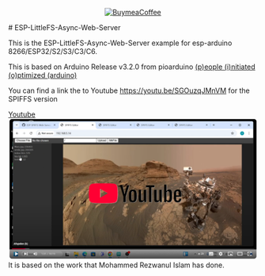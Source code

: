 <p align="center">
  <a href="https://buymeacoffee.com/emilespecialproducts">
    <img alt="BuymeaCoffee" src="https://www.buymeacoffee.com/assets/img/custom_images/orange_img.png">
  </a>
</p>
# ESP-LittleFS-Async-Web-Server

This is the ESP-LittleFS-Async-Web-Server example for esp-arduino 8266/ESP32/S2/S3/C3/C6.

This is based on Arduino Release v3.2.0 from pioarduino [(p)eople (i)nitiated (o)ptimized (arduino)](https://github.com/pioarduino/platform-espressif32) 

You can find a link the to Youtube https://youtu.be/SGOuzqJMnVM for the SPIFFS version

[Youtube
![Screenshot Youtube.](https://raw.githubusercontent.com/EmileSpecialProducts/ESP-LittleFS-Web-Server/refs/heads/main/web/youtube.png)
](https://youtu.be/SGOuzqJMnVM)
It is based on the work that 
Mohammed Rezwanul Islam has done.
